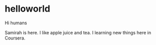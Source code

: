 # helloworld

Hi humans

Samirah is here. I like apple juice and tea.
I learning new things here in Coursera.
